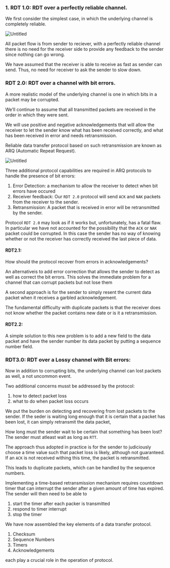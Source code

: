 
### 1. RDT 1.0: RDT over a perfectly reliable channel.

We first consider the simplest case, in which the underlying channel is completely reliable.

![Untitled](file:///Users/phoenix/Documents/Obsidian%20Vault/Computer_Networks/images/rdt1.0.png)

All packet flow is from sender to reciever, with a perfectly reliable channel there is no need for the receiver side to provide any feedback to the sender since nothing can go wrong.

We have assumed that the receiver is able to receive as fast as sender can send. Thus, no need for receiver to ask the sender to slow down.


### RDT 2.0: RDT over a channel with bit errors.

A more realistic model of the underlying channel is one in which bits in a packet may be corrupted.

We’ll continue to assume that all transmitted packets are received in the order in which they were sent.

We will use positive and negative acknowledgements that will allow the receiver to let the sender know what has been received correctly, and what has been received in error and needs retransmission.

Reliable data transfer protocol based on such retransmission are known as ARQ (Automatic Repeat Request).

![Untitled](file:///Users/phoenix/Documents/Obsidian%20Vault/Computer_Networks/images/rdt2.0.png)


Three additional protocol capabilities are required in ARQ protocols to handle the presence of bit errors:

1. Error Detection: a mechanism to allow the receiver to detect when bit errors have occured
2. Receiver feedback: Our $\texttt{RDT 2.0}$ protocol will send $\texttt{ACK}$ and $\texttt{NAK}$ packets from the receiver to the sender.
3. Retransmission: A packet that is received in error will be retransmitted by the sender.

Protocol $\texttt{RDT 2.0}$ may look as if it works but, unfortunately, has a fatal flaw. In particular we have not accounted for the possibility that the $\texttt{ACK}$ or $\texttt{NAK}$ packet could be corrupted. In this case the sender has no way of knowing whether or not the receiver has correctly received the last piece of data.

#### RDT2.1:

How should the protocol recover from errors in acknowledgements?

An alternativeis to add error correction that allows the sender to detect as well as correct the bit errors. This solves the immediate problem for a channel that can corrupt packets but not lose them

A second approach is for the sender to simply resent the current data packet when it receives a garbled acknowledgement.

The fundamental difficulty with duplicate packets is that the receiver does not know whether the packet contains new date or is it a retransmission.

#### RDT2.2:

A simple solution to this new problem is to add a new field to the data packet and have the sender number its data packet by putting a sequence number field. 


### RDT3.0: RDT over a Lossy channel with Bit errors:

Now in addition to corrupting bits, the underlying channel can lost packets as well, a not uncommon event.

Two additional concerns musst be addressed by the protocol:

1. how to detect packet loss
2. what to do when packet loss occurs

We put the burden on detecting and recovering from lost packets to the sender. If the seder is waiting long enough that it is certain that a packet has been lost, it can simply retransmit the data packet,

How long must the sender wait to be certain that something has been lost? The sender must atleast wait as long as $\texttt{RTT}$.

The approach thus adopted in practice is for the sender to judiciously choose a time value such that packet loss is likely, although not guaranteed. If an $\texttt{ACK}$ is not received withing this time, the packet is retransmitted.

This leads to duplicate packets, which can be handled by the sequence numbers.

Implementing a time-based retransmission mechanism requires countdown timer that can interrupt the sender after a given amount of time has expired. The sender will then need to be able to

1. start the timer after each packer is transmitted
2. respond to timer interrupt
3. stop the timer


We have now assembled the key elements of a data transfer protocol.

1. Checksum
2. Sequence Numbers
3. Timers
4. Acknowledgements

each play a crucial role in the operation of protocol.